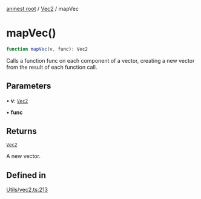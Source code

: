 [aninest root](../../index.md) / [Vec2](../index.md) / mapVec

# mapVec()

```ts
function mapVec(v, func): Vec2
```

Calls a function func on each component of a vector,
creating a new vector from the result of each function call.

## Parameters

• **v**: [`Vec2`](../type-aliases/Vec2.md)

• **func**

## Returns

[`Vec2`](../type-aliases/Vec2.md)

A new vector.

## Defined in

[Utils/vec2.ts:213](https://github.com/zphrs/aninest/blob/efdac3830228dc951d7e8e69ab0c7db89aa8723f/core/src/Utils/vec2.ts#L213)
